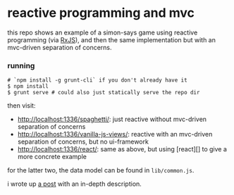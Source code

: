 # reactive programming and mvc

this repo shows an example of a simon-says game using reactive programming (via [RxJS][]), and then the same implementation but with an mvc-driven separation of concerns.

### running

    # `npm install -g grunt-cli` if you don't already have it
    $ npm install
    $ grunt serve # could also just statically serve the repo dir

then visit:

- [http://localhost:1336/spaghetti/][]: just reactive without mvc-driven separation of concerns
- [http://localhost:1336/vanilla-js-views/][]: reactive with an mvc-driven separation of concerns, but no ui-framework
- [http://localhost:1336/react/][]: same as above, but using [react][] to give a more concrete example

for the latter two, the data model can be found in `lib/common.js`.

i wrote up [a post][post] with an in-depth description.

[RxJS]: https://github.com/Reactive-Extensions/RxJS
[post]: http://aaronstacy.com/writings/reactive-programming-and-mvc/
[http://localhost:1336/spaghetti/]: http://localhost:1336/spaghetti/
[http://localhost:1336/react/]: http://localhost:1336/react/
[http://localhost:1336/vanilla-js-views/]: http://localhost:1336/vanilla-js-views/
